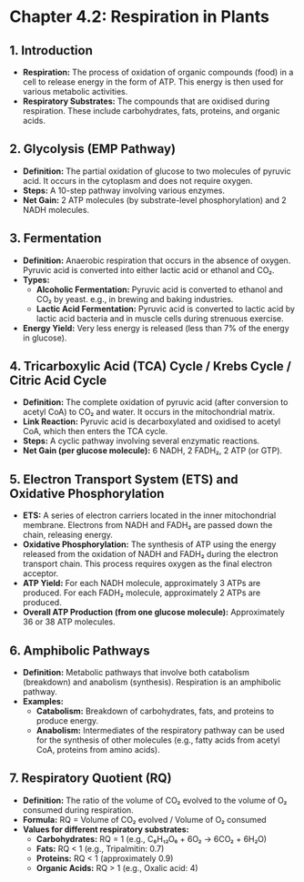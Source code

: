 # Chapter 4.2: Respiration in Plants

## 1. Introduction
- **Respiration:** The process of oxidation of organic compounds (food) in a cell to release energy in the form of ATP. This energy is then used for various metabolic activities.
- **Respiratory Substrates:** The compounds that are oxidised during respiration. These include carbohydrates, fats, proteins, and organic acids.

## 2. Glycolysis (EMP Pathway)
- **Definition:** The partial oxidation of glucose to two molecules of pyruvic acid. It occurs in the cytoplasm and does not require oxygen.
- **Steps:** A 10-step pathway involving various enzymes.
- **Net Gain:** 2 ATP molecules (by substrate-level phosphorylation) and 2 NADH molecules.

## 3. Fermentation
- **Definition:** Anaerobic respiration that occurs in the absence of oxygen. Pyruvic acid is converted into either lactic acid or ethanol and CO₂.
- **Types:**
    - **Alcoholic Fermentation:** Pyruvic acid is converted to ethanol and CO₂ by yeast. e.g., in brewing and baking industries.
    - **Lactic Acid Fermentation:** Pyruvic acid is converted to lactic acid by lactic acid bacteria and in muscle cells during strenuous exercise.
- **Energy Yield:** Very less energy is released (less than 7% of the energy in glucose).

## 4. Tricarboxylic Acid (TCA) Cycle / Krebs Cycle / Citric Acid Cycle
- **Definition:** The complete oxidation of pyruvic acid (after conversion to acetyl CoA) to CO₂ and water. It occurs in the mitochondrial matrix.
- **Link Reaction:** Pyruvic acid is decarboxylated and oxidised to acetyl CoA, which then enters the TCA cycle.
- **Steps:** A cyclic pathway involving several enzymatic reactions.
- **Net Gain (per glucose molecule):** 6 NADH, 2 FADH₂, 2 ATP (or GTP).

## 5. Electron Transport System (ETS) and Oxidative Phosphorylation
- **ETS:** A series of electron carriers located in the inner mitochondrial membrane. Electrons from NADH and FADH₂ are passed down the chain, releasing energy.
- **Oxidative Phosphorylation:** The synthesis of ATP using the energy released from the oxidation of NADH and FADH₂ during the electron transport chain. This process requires oxygen as the final electron acceptor.
- **ATP Yield:** For each NADH molecule, approximately 3 ATPs are produced. For each FADH₂ molecule, approximately 2 ATPs are produced.
- **Overall ATP Production (from one glucose molecule):** Approximately 36 or 38 ATP molecules.

## 6. Amphibolic Pathways
- **Definition:** Metabolic pathways that involve both catabolism (breakdown) and anabolism (synthesis). Respiration is an amphibolic pathway.
- **Examples:**
    - **Catabolism:** Breakdown of carbohydrates, fats, and proteins to produce energy.
    - **Anabolism:** Intermediates of the respiratory pathway can be used for the synthesis of other molecules (e.g., fatty acids from acetyl CoA, proteins from amino acids).

## 7. Respiratory Quotient (RQ)
- **Definition:** The ratio of the volume of CO₂ evolved to the volume of O₂ consumed during respiration.
- **Formula:** RQ = Volume of CO₂ evolved / Volume of O₂ consumed
- **Values for different respiratory substrates:**
    - **Carbohydrates:** RQ = 1 (e.g., C₆H₁₂O₆ + 6O₂ → 6CO₂ + 6H₂O)
    - **Fats:** RQ < 1 (e.g., Tripalmitin: 0.7)
    - **Proteins:** RQ < 1 (approximately 0.9)
    - **Organic Acids:** RQ > 1 (e.g., Oxalic acid: 4)
